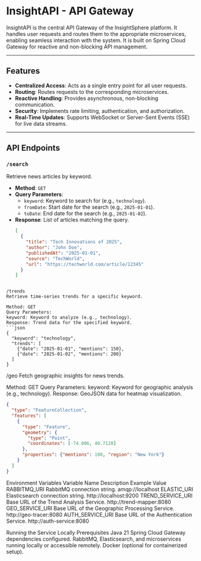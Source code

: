 # InsightAPI - API Gateway

InsightAPI is the central API Gateway of the InsightSphere platform. It handles user requests and routes them to the appropriate microservices, enabling seamless interaction with the system. It is built on Spring Cloud Gateway for reactive and non-blocking API management.

---

## Features

- **Centralized Access**: Acts as a single entry point for all user requests.
- **Routing**: Routes requests to the corresponding microservices.
- **Reactive Handling**: Provides asynchronous, non-blocking communication.
- **Security**: Implements rate limiting, authentication, and authorization.
- **Real-Time Updates**: Supports WebSocket or Server-Sent Events (SSE) for live data streams.

---

## API Endpoints

### `/search`
Retrieve news articles by keyword.
- **Method**: `GET`
- **Query Parameters**:
  - `keyword`: Keyword to search for (e.g., `technology`).
  - `fromDate`: Start date for the search (e.g., `2025-01-01`).
  - `toDate`: End date for the search (e.g., `2025-01-02`).
- **Response**: List of articles matching the query.
  ```json
  [
    {
      "title": "Tech Innovations of 2025",
      "author": "John Doe",
      "publishedAt": "2025-01-01",
      "source": "TechWorld",
      "url": "https://techworld.com/article/12345"
    }
  ]
```

/trends
Retrieve time-series trends for a specific keyword.

Method: GET
Query Parameters:
keyword: Keyword to analyze (e.g., technology).
Response: Trend data for the specified keyword.
```json
{
  "keyword": "technology",
  "trends": [
    {"date": "2025-01-01", "mentions": 150},
    {"date": "2025-01-02", "mentions": 200}
  ]
}
```

/geo
Fetch geographic insights for news trends.

Method: GET
Query Parameters:
keyword: Keyword for geographic analysis (e.g., technology).
Response: GeoJSON data for heatmap visualization.
```json
{
  "type": "FeatureCollection",
  "features": [
    {
      "type": "Feature",
      "geometry": {
        "type": "Point",
        "coordinates": [-74.006, 40.7128]
      },
      "properties": {"mentions": 100, "region": "New York"}
    }
  ]
}
```

Environment Variables
Variable Name		Description					Example Value
RABBITMQ_URI		RabbitMQ connection string.			amqp://localhost
ELASTIC_URI		Elasticsearch connection string.		http://localhost:9200
TREND_SERVICE_URI	Base URL of the Trend Analysis Service.		http://trend-mapper:8080
GEO_SERVICE_URI		Base URL of the Geographic Processing Service.	http://geo-tracer:8080
AUTH_SERVICE_URI	Base URL of the Authentication Service.		http://auth-service:8080

Running the Service Locally
Prerequisites
Java 21
Spring Cloud Gateway dependencies configured.
RabbitMQ, Elasticsearch, and microservices running locally or accessible remotely.
Docker (optional for containerized setup).


